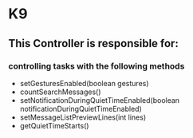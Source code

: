# K9
## This Controller is responsible for:
### controlling tasks with the following methods 
* setGesturesEnabled(boolean gestures)
* countSearchMessages()
* setNotificationDuringQuietTimeEnabled(boolean notificationDuringQuietTimeEnabled)
* setMessageListPreviewLines(int lines)
* getQuietTimeStarts()
